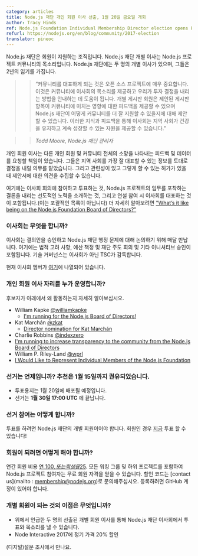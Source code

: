 ```yaml
---
category: articles
title: Node.js 재단 개인 회원 이사 선출, 1월 20일 금요일 개회
author: Tracy Hinds
ref: Node.js Foundation Individual Membership Director election opens Friday, January 20
refurl: https://nodejs.org/en/blog/community/2017-election
translator: pineoc
---
```


<!--
The Node.js Foundation is a member-supported organization. The Node.js
Foundation Individual Director is the Node.js project’s community voice on the
board. There are two individual directors that sit on the Node.js Foundation
board and they serve a two-year term.
-->
Node.js 재단은 회원이 지원하는 조직입니다. Node.js 재단 개별 이사는 Node.js 프로젝트 커뮤니티의 목소리입니다.
Node.js 재단에는 두 명의 개별 이사가 있으며, 그들은 2년의 임기를 가집니다.

<!--
>> “Having the community represented is extremely important for open source
projects with a Board of Directors as diverse as ours. This gives the community
a voice on the board and helps to guide how we make the investment decisions.
The individual board members are able to provide feedback on how proposed board
items might impact the community and can provide suggestions on how the Node.js
Foundation can better support the community. With this knowledge and feedback,
the board is able to contribute the resources the community needs to stay
healthy and continue to grow.”  

>> *Todd Moore, Node.js Foundation Director*
-->

>> “커뮤니티를 대표하게 되는 것은 오픈 소스 프로젝트에 매우 중요합니다.
이것은 커뮤니티에 이사회의 목소리를 제공하고 우리가 투자 결정을 내리는 방법을 안내하는 데 도움이 됩니다.
개별 게시판 회원은 제안된 게시판 항목이 커뮤니티에 미치는 영향에 대한 피드백을 제공할 수 있으며
Node.js 재단이 어떻게 커뮤니티를 더 잘 지원할 수 있을지에 대해 제안할 수 있습니다.
이러한 지식과 피드백을 통해 이사회는 지역 사회가 건강을 유지하고 계속 성장할 수 있는 자원을 제공할 수 있습니다.”

>> *Todd Moore, Node.js 재단 관리자*

<!--
The Individual Membership Director is responsible for soliciting feedback and
data that represents the wishes of other individual members and the community at
large. They have been entrusted with the duty to make decisions based on the
information they receive to best represent the community, and can gather input
for proposals when relevant and granted permission to do so.
-->
개인 회원 이사는 다른 개인 회원 및 커뮤니티 전체의 소망을 나타내는 피드백 및 데이터를 요청할 책임이 있습니다.
그들은 지역 사회를 가장 잘 대표할 수 있는 정보를 토대로 결정을 내릴 의무를 맡았습니다.
그리고 관련성이 있고 그렇게 할 수 있는 허가가 있을 때 제안서에 대한 의견을 수집할 수 있습니다.

<!--
This includes participating and voting in Board meetings, introducing and
driving forward initiatives to conclusion that capture the mission of the
Node.js project, and representing the Board at speaking engagements (this is by
no means a comprehensive list). Read more about [“What’s it like being on the
Node.js Foundation Board of
Directors?”](https://medium.com/@nodejs/whats-it-like-being-on-the-node-js-foundation-board-of-directors-f9456b8b7c4d).
-->
여기에는 이사회 회의에 참여하고 투표하는 것, Node.js 프로젝트의 임무를 포착하는 결론을 내리는 선도적인 노력을 소개하는 것,
그리고 연설 참여 시 이사회를 대표하는 것이 포함됩니다.(이는 포괄적인 목록이 아닙니다) 더 자세히 알아보려면 ["What’s it like being on the Node.js Foundation Board of Directors?"](https://medium.com/@nodejs/whats-it-like-being-on-the-node-js-foundation-board-of-directors-f9456b8b7c4d)

<!--
### What does the Board of Directors do?
The Board meets every month to approve resolutions and discuss Node.js
Foundation administrative matters. This includes legal considerations, budgeting
and approving Foundation-led conferences and other initiatives. Technical
governance is overseen by the TSC, not the Board of Directors.

The current board members are listed
[here](https://nodejs.org/en/foundation/board).
-->

### 이사회는 무엇을 합니까?
이사회는 결의안을 승인하고 Node.js 재단 행정 문제에 대해 논의하기 위해 매달 만납니다.
여기에는 법적 고려 사항, 예산 책정 및 재단 주도 회의 및 기타 이니셔티브 승인이 포함됩니다.
기술 거버넌스는 이사회가 아닌 TSC가 감독합니다.

현재 이사회 멤버가 [여기](https://nodejs.org/en/foundation/board)에 나열되어 있습니다.

<!--
### Who is running for the Individual Membership Director seat?
Read more about why our candidates are running below.

- William Kapke [@williamkapke](https://github.com/williamkapke)
  - [I'm running for the Node.js Board of Directors!](https://www.youtube.com/watch?v=zPBOkqclJFc&feature=youtu.be)
- Kat Marchán [@zkat](https://github.com/zkat)
  - [Director nomination for Kat Marchán](https://gist.github.com/zkat/345d1485fc4cd1f45155678a3729cd21)
- Charlie Robbins [@indexzero](https://github.com/indexzero)
 - [I'm running to increase transparency to the community from the Node.js Board
  of Directors](https://medium.com/@indexzero/vote-to-increase-transparency-in-the-node-js-foundation-4a2b22ffaada)
- William P. Riley-Land [@wprl](https://github.com/wprl)
 - [I Would Like to Represent Individual Members of the Node.js Foundation](https://medium.com/@wprl/i-would-like-to-represent-individual-members-of-the-node-js-foundation-977157d90aa0#.hq3vo8d8m)
-->

### 개인 회원 이사 자리를 누가 운영합니까?
후보자가 아래에서 왜 활동하는지 자세히 알아보십시오.

- William Kapke [@williamkapke](https://github.com/williamkapke)
  - [I'm running for the Node.js Board of Directors!](https://www.youtube.com/watch?v=zPBOkqclJFc&feature=youtu.be)
- Kat Marchán [@zkat](https://github.com/zkat)
  - [Director nomination for Kat Marchán](https://gist.github.com/zkat/345d1485fc4cd1f45155678a3729cd21)
- Charlie Robbins [@indexzero](https://github.com/indexzero)
 - [I'm running to increase transparency to the community from the Node.js Board of Directors](https://medium.com/@indexzero/vote-to-increase-transparency-in-the-node-js-foundation-4a2b22ffaada)
- William P. Riley-Land [@wprl](https://github.com/wprl)
 - [I Would Like to Represent Individual Members of the Node.js Foundation](https://medium.com/@wprl/i-would-like-to-represent-individual-members-of-the-node-js-foundation-977157d90aa0#.hq3vo8d8m)

<!--
### When is the election? Nominations were solicited until January 15th.
- Ballot will be distributed on January 20th.
- The election will close **January 30th at 17:00 UTC**.
-->

### 선거는 언제입니까? 추천은 1월 15일까지 권유되었습니다.
- 투표용지는 1월 20일에 배포될 예정입니다.
- 선거는 **1월 30일 17:00 UTC** 에 끝납니다.

<!--
### How do I vote?
You must be an Individual Member of the Node.js Foundation to cast a vote. If
you are a member, you can vote [NOW](https://vote.linuxfoundation.org)!
-->
### 선거 참여는 어떻게 합니까?
투표를 하려면 Node.js 재단의 개별 회원이어야 합니다.
회원인 경우 [지금](https://vote.linuxfoundation.org) 투표 할 수 있습니다!

<!--
### How do I become a member?
Individual membership costs [$100 a year, or $25 for students](https://identity.linuxfoundation.org/pid/99).
Contributors to the Node.js project, including all Working Groups and
sub-projects, are eligible for free membership. Please
[contact us](mailto:membership@nodejs.org) for discount codes. You are
required to have a GitHub account to register.
-->
### 회원이 되려면 어떻게 해야 합니까?
연간 회원 비용 [연 100$, 또는 학생용 25$](https://identity.linuxfoundation.org/pid/99).
모든 워킹 그룹 및 하위 프로젝트를 포함하여 Node.js 프로젝트 참여자는 무료 회원 자격을 얻을 수 있습니다.
할인 코드는 [contact us](mailto : membership@nodejs.org)로 문의해주십시오.
등록하려면 GitHub 계정이 있어야 합니다.

<!--
### What’s the benefit of being an individual member?
 - You have a vote and voice on the Node.js Foundation Board of Directors
 through the two above-mentioned elected Individual Membership Directors.
 - 20% off regular price registration to Node Interactive 2017
-->
### 개별 회원이 되는 것의 이점은 무엇입니까?
- 위에서 언급한 두 명의 선출된 개별 회원 이사를 통해 Node.js 재단 이사회에서 투표와 목소리를 낼 수 있습니다.
- Node Interactive 2017에 정기 가격 20% 할인

<!-- See you at the (digital)poll? -->
(디지털)설문 조사에서 만나요.
